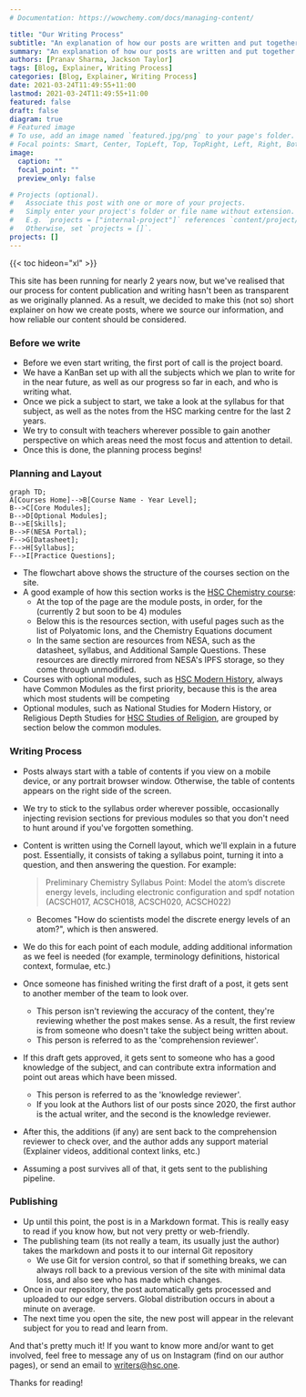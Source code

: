 ```yaml
---
# Documentation: https://wowchemy.com/docs/managing-content/

title: "Our Writing Process"
subtitle: "An explanation of how our posts are written and put together."
summary: "An explanation of how our posts are written and put together."
authors: [Pranav Sharma, Jackson Taylor]
tags: [Blog, Explainer, Writing Process]
categories: [Blog, Explainer, Writing Process]
date: 2021-03-24T11:49:55+11:00
lastmod: 2021-03-24T11:49:55+11:00
featured: false
draft: false
diagram: true
# Featured image
# To use, add an image named `featured.jpg/png` to your page's folder.
# Focal points: Smart, Center, TopLeft, Top, TopRight, Left, Right, BottomLeft, Bottom, BottomRight.
image:
  caption: ""
  focal_point: ""
  preview_only: false

# Projects (optional).
#   Associate this post with one or more of your projects.
#   Simply enter your project's folder or file name without extension.
#   E.g. `projects = ["internal-project"]` references `content/project/deep-learning/index.md`.
#   Otherwise, set `projects = []`.
projects: []
---
```


{{< toc hideon="xl" >}}

This site has been running for nearly 2 years now, but we've realised that our process for content publication and writing hasn't been as transparent as we originally planned. As a result, we decided to make this (not so) short explainer on how we create posts, where we source our information, and how reliable our content should be considered.

### Before we write

- Before we even start writing, the first port of call is the project board.
- We have a KanBan set up with all the subjects which we plan to write for in the near future, as well as our progress so far in each, and who is writing what.
- Once we pick a subject to start, we take a look at the syllabus for that subject, as well as the notes from the HSC marking centre for the last 2 years.
- We try to consult with teachers wherever possible to gain another perspective on which areas need the most focus and attention to detail.
- Once this is done, the planning process begins!

### Planning and Layout

```mermaid
graph TD;
A[Courses Home]-->B[Course Name - Year Level];
B-->C[Core Modules];
B-->D[Optional Modules];
B-->E[Skills];
B-->F(NESA Portal);
F-->G[Datasheet];
F-->H[Syllabus];
F-->I[Practice Questions];
```

- The flowchart above shows the structure of the courses section on the site.
- A good example of how this section works is the [HSC Chemistry course](/courses/chemistry-hsc/): 
  - At the top of the page are the module posts, in order, for the (currently 2 but soon to be 4) modules
  - Below this is the resources section, with useful pages such as the list of Polyatomic Ions, and the Chemistry Equations document
  - In the same section are resources from NESA, such as the datasheet, syllabus, and Additional Sample Questions. These resources are directly mirrored from NESA's IPFS storage, so they come through unmodified.
- Courses with optional modules, such as [HSC Modern History](/courses/modern-hsc/), always have Common Modules as the first priority, because this is the area which most students will be competing
- Optional modules, such as National Studies for Modern History, or Religious Depth Studies for [HSC Studies of Religion](/courses/sor-hsc/), are grouped by section below the common modules.

### Writing Process

- Posts always start with a table of contents if you view on a mobile device, or any portrait browser window. Otherwise, the table of contents appears on the right side of the screen.

- We try to stick to the syllabus order wherever possible, occasionally injecting revision sections for previous modules so that you don't need to hunt around if you've forgotten something.

- Content is written using the Cornell layout, which we'll explain in a future post. Essentially, it consists of taking a syllabus point, turning it into a question, and then answering the question. For example:

  > Preliminary Chemistry Syllabus Point: Model the atom’s discrete energy levels, including electronic configuration and spdf notation (ACSCH017, ACSCH018, ACSCH020, ACSCH022)

  - Becomes "How do scientists model the discrete energy levels of an atom?", which is then answered.

- We do this for each point of each module, adding additional information as we feel is needed (for example, terminology definitions, historical context, formulae, etc.)

- Once someone has finished writing the first draft of a post, it gets sent to another member of the team to look over.
  - This person isn't reviewing the accuracy of the content, they're reviewing whether the post makes sense. As a result, the first review is from someone who doesn't take the subject being written about.
  - This person is referred to as the 'comprehension reviewer'.
- If this draft gets approved, it gets sent to someone who has a good knowledge of the subject, and can contribute extra information and point out areas which have been missed.
  - This person is referred to as the 'knowledge reviewer'.
  - If you look at the Authors list of our posts since 2020, the first author is the actual writer, and the second is the knowledge reviewer.

- After this, the additions (if any) are sent back to the comprehension reviewer to check over, and the author adds any support material (Explainer videos, additional context links, etc.)

- Assuming a post survives all of that, it gets sent to the publishing pipeline.

### Publishing

- Up until this point, the post is in a Markdown format. This is really easy to read if you know how, but not very pretty or web-friendly.
- The publishing team (its not really a team, its usually just the author) takes the markdown and posts it to our internal Git repository
  - We use Git for version control, so that if something breaks, we can always roll back to a previous version of the site with minimal data loss, and also see who has made which changes.
- Once in our repository, the post automatically gets processed and uploaded to our edge servers. Global distribution occurs in about a minute on average.
- The next time you open the site, the new post will appear in the relevant subject for you to read and learn from.

And that's pretty much it! If you want to know more and/or want to get involved, feel free to message any of us on Instagram (find on our author pages), or send an email to [writers@hsc.one](mailto:writers@hsc.one).

Thanks for reading!

